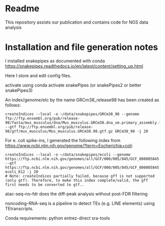 # Readme

This repository assists our publication and contains code for NGS data analysis

# Installation and file generation notes

I installed snakepipes as documented with conda https://snakepipes.readthedocs.io/en/latest/content/setting_up.html

Here I store and edit config files.

activate using conda activate snakePipes (or snakePipes2 or better snakePipes3)

An index/genome/etc by the name GRCm38_release98 has been created as follows:

    createIndices --local -o ~/data/snakepipes/GRCm38_98 --genome ftp://ftp.ensembl.org/pub/release-98/fasta/mus_musculus/dna/Mus_musculus.GRCm38.dna_sm.primary_assembly.fa.gz --gtf ftp://ftp.ensembl.org/pub/release-98/gtf/mus_musculus/Mus_musculus.GRCm38.98.gtf.gz GRCm38_98 -j 20

For e. coli spike-ins, I generated the following index from https://www.ncbi.nlm.nih.gov/genome/?term=Escherichia+coli:

    createIndices --local -o ~/data/snakepipes/ecoli --genome https://ftp.ncbi.nlm.nih.gov/genomes/all/GCF/000/005/845/GCF_000005845.2_ASM584v2/GCF_000005845.2_ASM584v2_genomic.fna.gz --gtf https://ftp.ncbi.nlm.nih.gov/genomes/all/GCF/000/005/845/GCF_000005845.2_ASM584v2/GCF_000005845.2_ASM584v2_genomic.gff.gz ecoli_K12 -j 20
    # Note: createIndices partially failed, because gff is not supported (only gtf). Therefore, to make this index complete/valid, the gff first needs to be converted to gtf..
    

atac-seq-no-fdr does the diff-peak analysis without post-FDR filtering

noncoding-RNA-seq is a pipeline to detect TEs (e.g. LINE elements) using TEtranscripts.


Conda requirements:
python
entrez-direct
sra-tools
